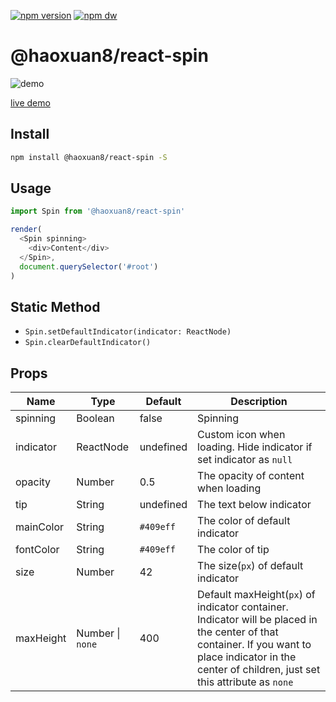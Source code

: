[![npm version](https://badge.fury.io/js/%40haoxuan8%2Freact-spin.svg)](https://www.npmjs.com/package/@haoxuan8/react-spin)
[![npm dw](https://img.shields.io/npm/dw/@haoxuan8/react-spin)](https://www.npmjs.com/package/@haoxuan8/react-spin)
# @haoxuan8/react-spin

![demo](https://cdn.jsdelivr.net/gh/Haoxuan8/react-spin/screenshots/demo.gif)

[live demo](https://haoxuan8.github.io/react-spin/)

## Install

```bash
npm install @haoxuan8/react-spin -S
```
## Usage

```javascript
import Spin from '@haoxuan8/react-spin'

render(
  <Spin spinning>
    <div>Content</div>
  </Spin>,
  document.querySelector('#root')
)
```

## Static Method

- `Spin.setDefaultIndicator(indicator: ReactNode)`
- `Spin.clearDefaultIndicator()`


## Props

| Name            | Type              | Default     | Description                        |
| ---             | ---               | ---         | ---                                |
| spinning        | Boolean           | false       | Spinning                           |
| indicator       | ReactNode         | undefined   | Custom icon when loading. Hide indicator if set indicator as `null` | 
| opacity         | Number            | 0.5         | The opacity of content when loading             |
| tip             | String            | undefined   | The text below indicator           |
| mainColor       | String            | `#409eff`   | The color of default indicator     |
| fontColor       | String            | `#409eff`   | The color of tip                   |
| size            | Number            | 42          | The size(`px`) of default indicator |
| maxHeight       | Number &#124; `none`    | 400         | Default maxHeight(`px`) of indicator container. Indicator will be placed in the center of that container. If you want to place indicator in the center of children, just set this attribute as `none`|
